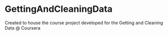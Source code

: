 GettingAndCleaningData
======================

Created to house the course project developed for the Getting and Cleaning Data @ Coursera
